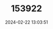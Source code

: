 ---
title: "153922"
category: "Procambarus pycnogonopodus"
draft: false
date: 2024-02-22 13:03:51
languages:
  English: ["Stud Crayfish"]
---